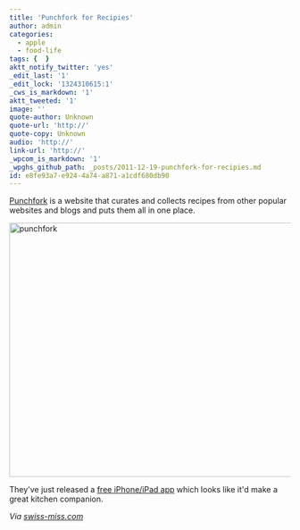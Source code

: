 ```yaml
---
title: 'Punchfork for Recipies'
author: admin
categories:
  - apple
  - food-life
tags: {  }
aktt_notify_twitter: 'yes'
_edit_last: '1'
_edit_lock: '1324310615:1'
_cws_is_markdown: '1'
aktt_tweeted: '1'
image: ''
quote-author: Unknown
quote-url: 'http://'
quote-copy: Unknown
audio: 'http://'
link-url: 'http://'
_wpcom_is_markdown: '1'
_wpghs_github_path: _posts/2011-12-19-punchfork-for-recipies.md
id: e8fe93a7-e924-4a74-a871-a1cdf680db90
---
```

<p><a href="http://punchfork.com/">Punchfork</a> is a website that curates and collects recipes from other popular websites and blogs and puts them all in one place.</p>
<p><a href="https://chrisenns.com/wp-content/uploads/2011/12/punchfork.png"><img src="https://chrisenns.com/wp-content/uploads/2011/12/punchfork-725x455.png" alt="punchfork" title="punchfork" width="725" height="455" class="aligncenter size-large wp-image-19918" /></a></p>
<p>They've just released a <a href="http://click.linksynergy.com/fs-bin/stat?id=6PFrOqNV4B8&offerid=146261&type=3&subid=0&tmpid=1826&RD_PARM1=http%253A%252F%252Fitunes.apple.com%252Fca%252Fapp%252Fpunchfork%252Fid488560402%253Fmt%253D8%2526uo%253D4%2526partnerId%253D30" target="itunes_store">free iPhone/iPad app</a> which looks like it'd make a great kitchen companion.</p>
<p><em>Via <a href="http://www.swiss-miss.com/2011/12/punchfork-2.html">swiss-miss.com</a></em></p>

